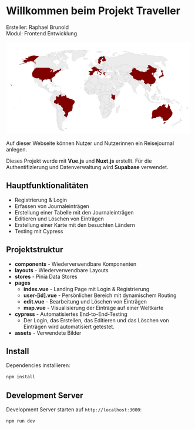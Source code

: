 # Willkommen beim Projekt Traveller
Ersteller: Raphael Brunold  
Modul: Frontend Entwicklung  

<div align="center">
    <img src="./Assets/sample_map_large.svg" alt="Mit der Webseite erstellte Karte" width="500" />
</div> 

Auf dieser Webseite können Nutzer und Nutzerinnen ein Reisejournal anlegen.  

Dieses Projekt wurde mit **Vue.js** und **Nuxt.js** erstellt. Für die Authentifizierung und Datenverwaltung wird **Supabase** verwendet.

## Hauptfunktionalitäten
- Registrierung & Login
- Erfassen von Journaleinträgen
- Erstellung einer Tabelle mit den Journaleinträgen
- Editieren und Löschen von Einträgen
- Erstellung einer Karte mit den besuchten Ländern
- Testing mit Cypress

 ## Projektstruktur
- **components** - Wiederverwendbare Komponenten
- **layouts** - Wiederverwendbare Layouts
- **stores** - Pinia Data Stores
- **pages**
    - **index.vue** - Landing Page mit Login & Registrierung
    - **user-[id].vue** - Persönlicher Bereich mit dynamischem Routing
    - **edit.vue** - Bearbeitung und Löschen von Einträgen
    - **map.vue** - Visualisierung der Einträge auf einer Weltkarte
- **cypress** - Automatisiertes End-to-End-Testing
    - Der Login, das Erstellen, das Editieren und das Löschen von Einträgen wird automatisiert getestet.
- **assets** - Verwendete Bilder

## Install

Dependencies installieren:

```bash
npm install
```

## Development Server

Development Server starten auf `http://localhost:3000`:

```bash
npm run dev
```
